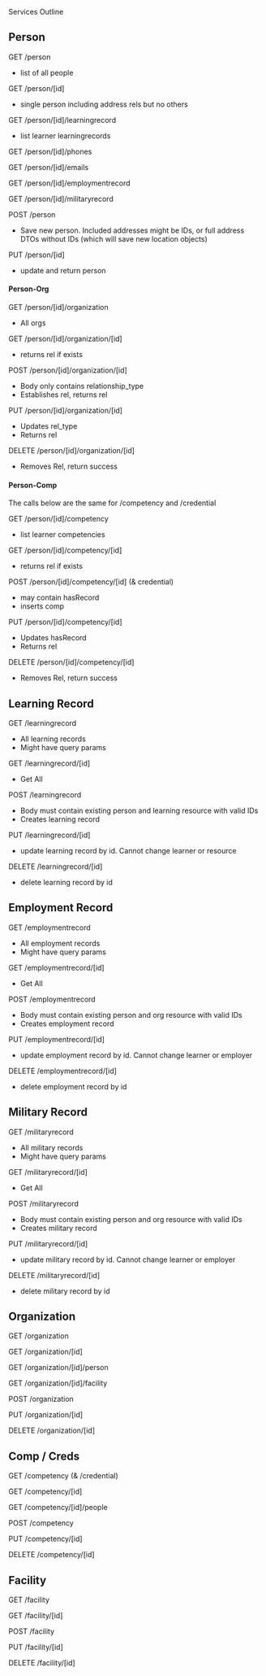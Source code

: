 Services Outline

## Person

GET /person
- list of all people

GET /person/[id]
- single person including address rels but no others

GET /person/[id]/learningrecord
- list learner learningrecords

GET /person/[id]/phones

GET /person/[id]/emails

GET /person/[id]/employmentrecord

GET /person/[id]/militaryrecord

POST /person
- Save new person. Included addresses might be IDs, or full address DTOs without IDs (which will save new location objects)

PUT /person/[id]
- update and return person

#### Person-Org

GET /person/[id]/organization
- All orgs

GET /person/[id]/organization/[id]
- returns rel if exists

POST /person/[id]/organization/[id]
- Body only contains relationship_type
- Establishes rel, returns rel

PUT /person/[id]/organization/[id]
- Updates rel_type
- Returns rel

DELETE /person/[id]/organization/[id]
- Removes Rel, return success

#### Person-Comp

The calls below are the same for /competency and /credential

GET /person/[id]/competency
- list learner competencies

GET /person/[id]/competency/[id]
- returns rel if exists

POST /person/[id]/competency/[id] (& credential)
- may contain hasRecord
- inserts comp

PUT /person/[id]/competency/[id]
- Updates hasRecord
- Returns rel

DELETE /person/[id]/competency/[id]
- Removes Rel, return success

## Learning Record

GET /learningrecord
- All learning records
- Might have query params

GET /learningrecord/[id]
- Get All

POST /learningrecord
- Body must contain existing person and learning resource with valid IDs
- Creates learning record

PUT /learningrecord/[id]
- update learning record by id. Cannot change learner or resource

DELETE /learningrecord/[id]
- delete learning record by id

## Employment Record

GET /employmentrecord
- All employment records
- Might have query params

GET /employmentrecord/[id]
- Get All

POST /employmentrecord
- Body must contain existing person and org resource with valid IDs
- Creates employment record

PUT /employmentrecord/[id]
- update employment record by id. Cannot change learner or employer

DELETE /employmentrecord/[id]
- delete employment record by id

## Military Record

GET /militaryrecord
- All military records
- Might have query params

GET /militaryrecord/[id]
- Get All

POST /militaryrecord
- Body must contain existing person and org resource with valid IDs
- Creates military record

PUT /militaryrecord/[id]
- update military record by id. Cannot change learner or employer

DELETE /militaryrecord/[id]
- delete military record by id

## Organization

GET /organization

GET /organization/[id]

GET /organization/[id]/person

GET /organization/[id]/facility

POST /organization

PUT /organization/[id]

DELETE /organization/[id]

## Comp / Creds

GET /competency (& /credential)

GET /competency/[id]    

GET /competency/[id]/people

POST /competency

PUT /competency/[id]

DELETE /competency/[id]

## Facility

GET /facility

GET /facility/[id]

POST /facility

PUT /facility/[id]

DELETE /facility/[id]
